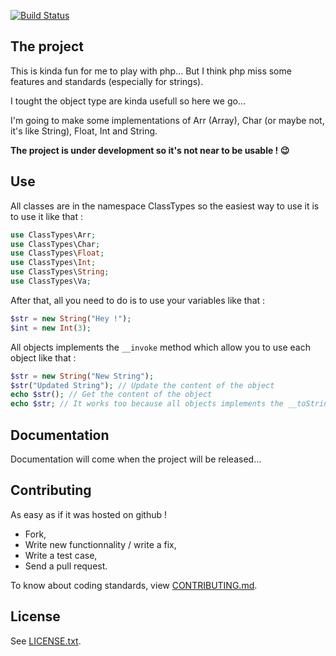 [![Build Status](https://travis-ci.org/bendem/ClassTypes.png)](https://travis-ci.org/bendem/ClassTypes)

## The project

This is kinda fun for me to play with php...
But I think php miss some features and standards (especially for strings).

I tought the object type are kinda usefull so here we go...

I'm going to make some implementations of Arr (Array), Char (or maybe not, it's like String),
Float, Int and String.

**The project is under development so it's not near to be usable ! :wink:**

## Use

All classes are in the namespace ClassTypes so the easiest way to use it is
to use it like that :

```php
use ClassTypes\Arr;
use ClassTypes\Char;
use ClassTypes\Float;
use ClassTypes\Int;
use ClassTypes\String;
use ClassTypes\Va;
```

After that, all you need to do is to use your variables like that :

```php
$str = new String("Hey !");
$int = new Int(3);
```

All objects implements the ``__invoke`` method which allow you to use each object like that :

```php
$str = new String("New String");
$str("Updated String"); // Update the content of the object
echo $str(); // Get the content of the object
echo $str; // It works too because all objects implements the __toString method as well
```

## Documentation

Documentation will come when the project will be released...

## Contributing

As easy as if it was hosted on github !

+ Fork,
+ Write new functionnality / write a fix,
+ Write a test case,
+ Send a pull request.

To know about coding standards, view [CONTRIBUTING.md](CONTRIBUTING.md).

## License

See [LICENSE.txt](LICENSE.txt).
